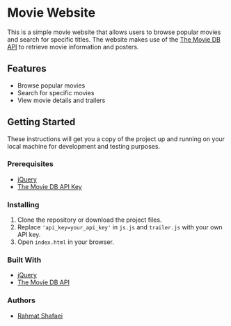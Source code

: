 # Movie Website

This is a simple movie website that allows users to browse popular movies and search for specific titles. The website makes use of the [The Movie DB API](https://www.themoviedb.org/) to retrieve movie information and posters.

## Features
- Browse popular movies
- Search for specific movies
- View movie details and trailers

## Getting Started

These instructions will get you a copy of the project up and running on your local machine for development and testing purposes.

### Prerequisites
- [jQuery](https://jquery.com/)
- [The Movie DB API Key](https://www.themoviedb.org/settings/api)

### Installing
1. Clone the repository or download the project files.
2. Replace `'api_key=your_api_key'` in `js.js` and `trailer.js` with your own API key.
3. Open `index.html` in your browser.

### Built With
- [jQuery](https://jquery.com/)
- [The Movie DB API](https://www.themoviedb.org/)

### Authors
- [Rahmat Shafaei](https://github.com/rahmatshafaei)

